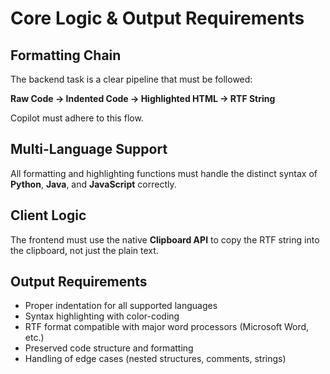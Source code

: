 # Core Logic & Output Requirements

## Formatting Chain

The backend task is a clear pipeline that must be followed:

**Raw Code → Indented Code → Highlighted HTML → RTF String**

Copilot must adhere to this flow.

## Multi-Language Support

All formatting and highlighting functions must handle the distinct syntax of **Python**, **Java**, and **JavaScript** correctly.

## Client Logic

The frontend must use the native **Clipboard API** to copy the RTF string into the clipboard, not just the plain text.

## Output Requirements

- Proper indentation for all supported languages
- Syntax highlighting with color-coding
- RTF format compatible with major word processors (Microsoft Word, etc.)
- Preserved code structure and formatting
- Handling of edge cases (nested structures, comments, strings)
